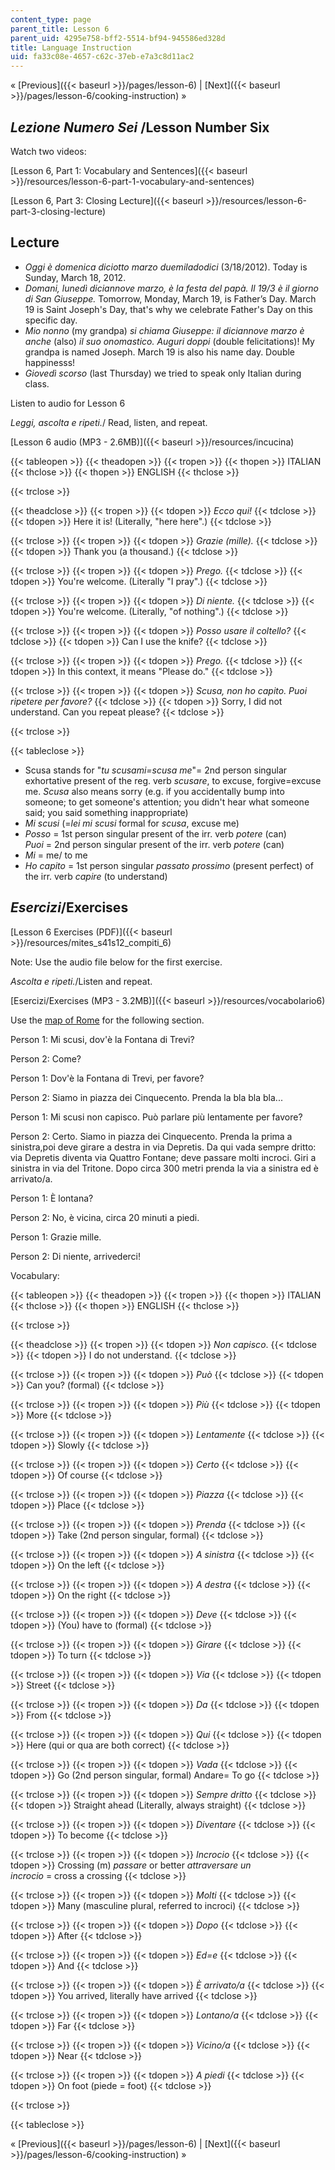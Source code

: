 ```yaml
---
content_type: page
parent_title: Lesson 6
parent_uid: 4295e758-bff2-5514-bf94-945586ed328d
title: Language Instruction
uid: fa33c08e-4657-c62c-37eb-e7a3c8d11ac2
---
```


« [Previous]({{< baseurl >}}/pages/lesson-6) | [Next]({{< baseurl >}}/pages/lesson-6/cooking-instruction) »

_Lezione Numero Sei_ /Lesson Number Six
---------------------------------------

Watch two videos:

[Lesson 6, Part 1: Vocabulary and Sentences]({{< baseurl >}}/resources/lesson-6-part-1-vocabulary-and-sentences)

[Lesson 6, Part 3: Closing Lecture]({{< baseurl >}}/resources/lesson-6-part-3-closing-lecture)

Lecture
-------

*   _Oggi è domenica diciotto marzo duemiladodici_ (3/18/2012). Today is Sunday, March 18, 2012.
*   _Domani, lunedì diciannove marzo, è la festa del papà. Il 19/3 è il giorno di San Giuseppe._ Tomorrow, Monday, March 19, is Father’s Day. March 19 is Saint Joseph's Day, that's why we celebrate Father's Day on this specific day.
*   _Mio nonno_ (my grandpa) _si chiama Giuseppe: il diciannove marzo è anche_ (also) _il suo onomastico. Auguri doppi_ (double felicitations)! My grandpa is named Joseph. March 19 is also his name day. Double happinesss!
*   _Giovedì scorso_ (last Thursday) we tried to speak only Italian during class.

Listen to audio for Lesson 6

_Leggi, ascolta e ripeti._/ Read, listen, and repeat.

[Lesson 6 audio (MP3 - 2.6MB)]({{< baseurl >}}/resources/incucina)

{{< tableopen >}}
{{< theadopen >}}
{{< tropen >}}
{{< thopen >}}
ITALIAN
{{< thclose >}}
{{< thopen >}}
ENGLISH
{{< thclose >}}

{{< trclose >}}

{{< theadclose >}}
{{< tropen >}}
{{< tdopen >}}
_Ecco qui!_
{{< tdclose >}}
{{< tdopen >}}
Here it is! (Literally, "here here".)
{{< tdclose >}}

{{< trclose >}}
{{< tropen >}}
{{< tdopen >}}
_Grazie (mille)._
{{< tdclose >}}
{{< tdopen >}}
Thank you (a thousand.)
{{< tdclose >}}

{{< trclose >}}
{{< tropen >}}
{{< tdopen >}}
_Prego._
{{< tdclose >}}
{{< tdopen >}}
You're welcome. (Literally "I pray".)
{{< tdclose >}}

{{< trclose >}}
{{< tropen >}}
{{< tdopen >}}
_Di niente._
{{< tdclose >}}
{{< tdopen >}}
You're welcome. (Literally, "of nothing".)
{{< tdclose >}}

{{< trclose >}}
{{< tropen >}}
{{< tdopen >}}
_Posso usare il coltello?_
{{< tdclose >}}
{{< tdopen >}}
Can I use the knife?
{{< tdclose >}}

{{< trclose >}}
{{< tropen >}}
{{< tdopen >}}
_Prego._
{{< tdclose >}}
{{< tdopen >}}
In this context, it means "Please do."
{{< tdclose >}}

{{< trclose >}}
{{< tropen >}}
{{< tdopen >}}
_Scusa, non ho capito. Puoi ripetere per favore?_
{{< tdclose >}}
{{< tdopen >}}
Sorry, I did not understand. Can you repeat please?
{{< tdclose >}}

{{< trclose >}}

{{< tableclose >}}

*   Scusa stands for "_tu scusami=scusa me_"= 2nd person singular exhortative present of the reg. verb _scusare_, to excuse, forgive=excuse me. _Scusa_ also means sorry (e.g. if you accidentally bump into someone; to get someone's attention; you didn't hear what someone said; you said something inappropriate)
*   _Mi scusi_ (=_lei mi scusi_ formal for _scusa_, excuse me)
*   _Posso_ \= 1st person singular present of the irr. verb _potere_ (can)  
    _Puoi_ = 2nd person singular present of the irr. verb _potere_ (can)
*   _Mi_ \= me/ to me
*   _Ho capito_ = 1st person singular _passato prossimo_ (present perfect) of the irr. verb _capire_ (to understand)

_Esercizi_/Exercises
--------------------

[Lesson 6 Exercises (PDF)]({{< baseurl >}}/resources/mites_s41s12_compiti_6)

Note: Use the audio file below for the first exercise.

_Ascolta e ripeti._/Listen and repeat.

[Esercizi/Exercises (MP3 - 3.2MB)]({{< baseurl >}}/resources/vocabolario6)

Use the [map of Rome](http://www.informagiovani-italia.com/mappa_roma_cartina.htm) for the following section.

Person 1: Mi scusi, dov'è la Fontana di Trevi?

Person 2: Come?

Person 1: Dov'è la Fontana di Trevi, per favore?

Person 2: Siamo in piazza dei Cinquecento. Prenda la bla bla bla...

Person 1: Mi scusi non capisco. Può parlare più lentamente per favore?

Person 2: Certo. Siamo in piazza dei Cinquecento. Prenda la prima a sinistra,poi deve girare a destra in via Depretis. Da qui vada sempre dritto: via Depretis diventa via Quattro Fontane; deve passare molti incroci. Giri a sinistra in via del Tritone. Dopo circa 300 metri prenda la via a sinistra ed è arrivato/a.

Person 1: È lontana?

Person 2: No, è vicina, circa 20 minuti a piedi.

Person 1: Grazie mille.

Person 2: Di niente, arrivederci!

Vocabulary:

{{< tableopen >}}
{{< theadopen >}}
{{< tropen >}}
{{< thopen >}}
ITALIAN
{{< thclose >}}
{{< thopen >}}
ENGLISH
{{< thclose >}}

{{< trclose >}}

{{< theadclose >}}
{{< tropen >}}
{{< tdopen >}}
_Non capisco_.
{{< tdclose >}}
{{< tdopen >}}
I do not understand.
{{< tdclose >}}

{{< trclose >}}
{{< tropen >}}
{{< tdopen >}}
_Può_
{{< tdclose >}}
{{< tdopen >}}
Can you? (formal)
{{< tdclose >}}

{{< trclose >}}
{{< tropen >}}
{{< tdopen >}}
_Più_
{{< tdclose >}}
{{< tdopen >}}
More
{{< tdclose >}}

{{< trclose >}}
{{< tropen >}}
{{< tdopen >}}
_Lentamente_
{{< tdclose >}}
{{< tdopen >}}
Slowly
{{< tdclose >}}

{{< trclose >}}
{{< tropen >}}
{{< tdopen >}}
_Certo_
{{< tdclose >}}
{{< tdopen >}}
Of course
{{< tdclose >}}

{{< trclose >}}
{{< tropen >}}
{{< tdopen >}}
_Piazza_
{{< tdclose >}}
{{< tdopen >}}
Place
{{< tdclose >}}

{{< trclose >}}
{{< tropen >}}
{{< tdopen >}}
_Prenda_
{{< tdclose >}}
{{< tdopen >}}
Take (2nd person singular, formal)
{{< tdclose >}}

{{< trclose >}}
{{< tropen >}}
{{< tdopen >}}
_A sinistra_
{{< tdclose >}}
{{< tdopen >}}
On the left
{{< tdclose >}}

{{< trclose >}}
{{< tropen >}}
{{< tdopen >}}
_A destra_
{{< tdclose >}}
{{< tdopen >}}
On the right
{{< tdclose >}}

{{< trclose >}}
{{< tropen >}}
{{< tdopen >}}
_Deve_
{{< tdclose >}}
{{< tdopen >}}
(You) have to (formal)
{{< tdclose >}}

{{< trclose >}}
{{< tropen >}}
{{< tdopen >}}
_Girare_
{{< tdclose >}}
{{< tdopen >}}
To turn
{{< tdclose >}}

{{< trclose >}}
{{< tropen >}}
{{< tdopen >}}
_Via_
{{< tdclose >}}
{{< tdopen >}}
Street
{{< tdclose >}}

{{< trclose >}}
{{< tropen >}}
{{< tdopen >}}
_Da_
{{< tdclose >}}
{{< tdopen >}}
From
{{< tdclose >}}

{{< trclose >}}
{{< tropen >}}
{{< tdopen >}}
_Qui_
{{< tdclose >}}
{{< tdopen >}}
Here (qui or qua are both correct)
{{< tdclose >}}

{{< trclose >}}
{{< tropen >}}
{{< tdopen >}}
_Vada_
{{< tdclose >}}
{{< tdopen >}}
Go (2nd person singular, formal) Andare= To go
{{< tdclose >}}

{{< trclose >}}
{{< tropen >}}
{{< tdopen >}}
_Sempre dritto_
{{< tdclose >}}
{{< tdopen >}}
Straight ahead (Literally, always straight)
{{< tdclose >}}

{{< trclose >}}
{{< tropen >}}
{{< tdopen >}}
_Diventare_
{{< tdclose >}}
{{< tdopen >}}
To become
{{< tdclose >}}

{{< trclose >}}
{{< tropen >}}
{{< tdopen >}}
_Incrocio_
{{< tdclose >}}
{{< tdopen >}}
Crossing (m) _passare_ or better _attraversare un  
incrocio_ = cross a crossing
{{< tdclose >}}

{{< trclose >}}
{{< tropen >}}
{{< tdopen >}}
_Molti_
{{< tdclose >}}
{{< tdopen >}}
Many (masculine plural, referred to incroci)
{{< tdclose >}}

{{< trclose >}}
{{< tropen >}}
{{< tdopen >}}
_Dopo_
{{< tdclose >}}
{{< tdopen >}}
After
{{< tdclose >}}

{{< trclose >}}
{{< tropen >}}
{{< tdopen >}}
_Ed=e_
{{< tdclose >}}
{{< tdopen >}}
And
{{< tdclose >}}

{{< trclose >}}
{{< tropen >}}
{{< tdopen >}}
_È arrivato/a_
{{< tdclose >}}
{{< tdopen >}}
You arrived, literally have arrived
{{< tdclose >}}

{{< trclose >}}
{{< tropen >}}
{{< tdopen >}}
_Lontano/a_
{{< tdclose >}}
{{< tdopen >}}
Far
{{< tdclose >}}

{{< trclose >}}
{{< tropen >}}
{{< tdopen >}}
_Vicino/a_
{{< tdclose >}}
{{< tdopen >}}
Near
{{< tdclose >}}

{{< trclose >}}
{{< tropen >}}
{{< tdopen >}}
_A piedi_
{{< tdclose >}}
{{< tdopen >}}
On foot (piede = foot)
{{< tdclose >}}

{{< trclose >}}

{{< tableclose >}}

« [Previous]({{< baseurl >}}/pages/lesson-6) | [Next]({{< baseurl >}}/pages/lesson-6/cooking-instruction) »